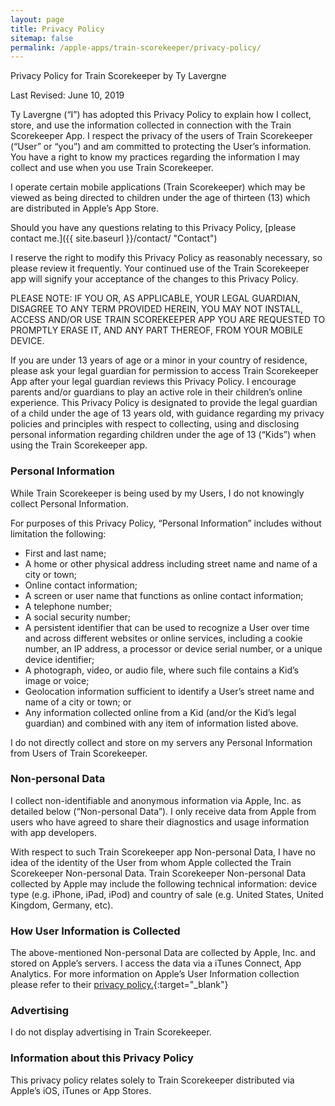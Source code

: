 ```yaml
---
layout: page
title: Privacy Policy
sitemap: false
permalink: /apple-apps/train-scorekeeper/privacy-policy/
---
```


Privacy Policy for Train Scorekeeper by Ty Lavergne

Last Revised: June 10, 2019

Ty Lavergne (“I”) has adopted this Privacy Policy to explain how I collect, store, and use the information collected in connection with the Train Scorekeeper App. I respect the privacy of the users of Train Scorekeeper (“User” or “you”) and am committed to protecting the User’s information. You have a right to know my practices regarding the information I may collect and use when you use Train Scorekeeper.

I operate certain mobile applications (Train Scorekeeper) which may be viewed as being directed to children under the age of thirteen (13) which are distributed in Apple’s App Store.

Should you have any questions relating to this Privacy Policy, [please contact me.]({{ site.baseurl }}/contact/ "Contact")

I reserve the right to modify this Privacy Policy as reasonably necessary, so please review it frequently. Your continued use of the Train Scorekeeper app will signify your acceptance of the changes to this Privacy Policy.

PLEASE NOTE: IF YOU OR, AS APPLICABLE, YOUR LEGAL GUARDIAN, DISAGREE TO ANY TERM PROVIDED HEREIN, YOU MAY NOT INSTALL, ACCESS AND/OR USE TRAIN SCOREKEEPER APP YOU ARE REQUESTED TO PROMPTLY ERASE IT, AND ANY PART THEREOF, FROM YOUR MOBILE DEVICE.

If you are under 13 years of age or a minor in your country of residence, please ask your legal guardian for permission to access Train Scorekeeper App after your legal guardian reviews this Privacy Policy. I encourage parents and/or guardians to play an active role in their children’s online experience. This Privacy Policy is designated to provide the legal guardian of a child under the age of 13 years old, with guidance regarding my privacy policies and principles with respect to collecting, using and disclosing personal information regarding children under the age of 13 (“Kids”) when using the Train Scorekeeper app.

### Personal Information

While Train Scorekeeper is being used by my Users, I do not knowingly collect Personal Information.

For purposes of this Privacy Policy, “Personal Information” includes without limitation the following:

* First and last name;
* A home or other physical address including street name and name of a city or town;
* Online contact information;
* A screen or user name that functions as online contact information;
* A telephone number;
* A social security number;
* A persistent identifier that can be used to recognize a User over time and across different websites or online services, including a cookie number, an IP address, a processor or device serial number, or a unique device identifier;
* A photograph, video, or audio file, where such file contains a Kid’s image or voice;
* Geolocation information sufficient to identify a User’s street name and name of a city or town; or
* Any information collected online from a Kid (and/or the Kid’s legal guardian) and combined with any item of information listed above.

I do not directly collect and store on my servers any Personal Information from Users of Train Scorekeeper.

### Non-personal Data

I collect non-identifiable and anonymous information via Apple, Inc. as detailed below (“Non-personal Data”). I only receive data from Apple from users who have agreed to share their diagnostics and usage information with app developers.

With respect to such Train Scorekeeper app Non-personal Data, I have no idea of the identity of the User from whom Apple collected the Train Scorekeeper Non-personal Data. Train Scorekeeper Non-personal Data collected by Apple may include the following technical information: device type (e.g. iPhone, iPad, iPod) and country of sale (e.g. United States, United Kingdom, Germany, etc).

### How User Information is Collected

The above-mentioned Non-personal Data are collected by Apple, Inc. and stored on Apple’s servers. I access the data via a iTunes Connect, App Analytics. For more information on Apple’s User Information collection please refer to their [privacy policy.](http://www.apple.com/legal/privacy/){:target="_blank"}

### Advertising

I do not display advertising in Train Scorekeeper.

### Information about this Privacy Policy

This privacy policy relates solely to Train Scorekeeper distributed via Apple’s iOS, iTunes or App Stores.
